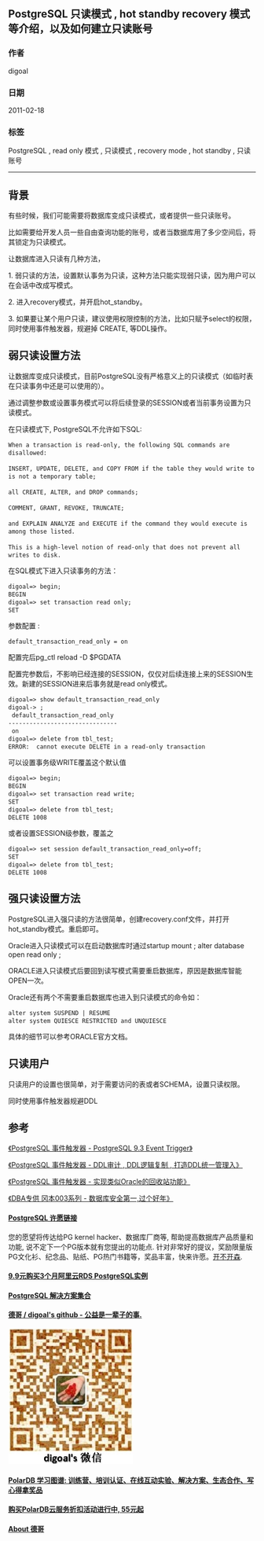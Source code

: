 ## PostgreSQL 只读模式 , hot standby recovery 模式等介绍，以及如何建立只读账号                 
                                                                              
### 作者                                                                             
digoal                                                                              
                                                                              
### 日期                                                                             
2011-02-18                                                                                  
                                                                              
### 标签                                                                            
PostgreSQL , read only 模式 , 只读模式 , recovery mode , hot standby , 只读账号       
                                                                              
----                                                                            
                                         
## 背景    
有些时候，我们可能需要将数据库变成只读模式，或者提供一些只读账号。    
  
比如需要给开发人员一些自由查询功能的账号，或者当数据库用了多少空间后，将其锁定为只读模式。  
  
让数据库进入只读有几种方法，  
  
1\. 弱只读的方法，设置默认事务为只读，这种方法只能实现弱只读，因为用户可以在会话中改成写模式。  
  
2\. 进入recovery模式，并开启hot_standby。  
  
3\. 如果要让某个用户只读，建议使用权限控制的方法，比如只赋予select的权限，同时使用事件触发器，规避掉 CREATE, 等DDL操作。    
  
## 弱只读设置方法  
让数据库变成只读模式，目前PostgreSQL没有严格意义上的只读模式（如临时表在只读事务中还是可以使用的）。   
  
通过调整参数或设置事务模式可以将后续登录的SESSION或者当前事务设置为只读模式。  
  
在只读模式下, PostgreSQL不允许如下SQL:    
  
```  
When a transaction is read-only, the following SQL commands are disallowed:   
  
INSERT, UPDATE, DELETE, and COPY FROM if the table they would write to is not a temporary table;   
  
all CREATE, ALTER, and DROP commands;   
  
COMMENT, GRANT, REVOKE, TRUNCATE;   
  
and EXPLAIN ANALYZE and EXECUTE if the command they would execute is among those listed.   
  
This is a high-level notion of read-only that does not prevent all writes to disk.   
```  
  
在SQL模式下进入只读事务的方法：  
  
```  
digoal=> begin;  
BEGIN  
digoal=> set transaction read only;  
SET  
```  
  
参数配置 :   
  
```  
default_transaction_read_only = on  
```  
  
配置完后pg_ctl reload -D $PGDATA  
  
配置完参数后，不影响已经连接的SESSION，仅仅对后续连接上来的SESSION生效。新建的SESSION进来后事务就是read only模式。  
  
```  
digoal=> show default_transaction_read_only  
digoal-> ;  
 default_transaction_read_only   
-------------------------------  
 on  
digoal=> delete from tbl_test;  
ERROR:  cannot execute DELETE in a read-only transaction  
```  
  
可以设置事务级WRITE覆盖这个默认值  
  
```  
digoal=> begin;  
BEGIN  
digoal=> set transaction read write;  
SET  
digoal=> delete from tbl_test;  
DELETE 1008  
```  
  
或者设置SESSION级参数，覆盖之  
  
```  
digoal=> set session default_transaction_read_only=off;  
SET  
digoal=> delete from tbl_test;  
DELETE 1008  
```  
  
## 强只读设置方法  
PostgreSQL进入强只读的方法很简单，创建recovery.conf文件，并打开hot_standby模式。重启即可。  
  
Oracle进入只读模式可以在启动数据库时通过startup mount ; alter database open read only ;   
  
ORACLE进入只读模式后要回到读写模式需要重启数据库，原因是数据库智能OPEN一次。  
  
Oracle还有两个不需要重启数据库也进入到只读模式的命令如：  
  
```  
alter system SUSPEND | RESUME  
alter system QUIESCE RESTRICTED and UNQUIESCE  
```  
  
具体的细节可以参考ORACLE官方文档。  
  
## 只读用户  
只读用户的设置也很简单，对于需要访问的表或者SCHEMA，设置只读权限。  
  
同时使用事件触发器规避DDL  
  
## 参考  
  
[《PostgreSQL 事件触发器 - PostgreSQL 9.3 Event Trigger》](../201303/20130313_01.md)  
  
[《PostgreSQL 事件触发器 - DDL审计 , DDL逻辑复制 , 打造DDL统一管理入》](../201412/20141211_01.md)  
  
[《PostgreSQL 事件触发器 - 实现类似Oracle的回收站功能》](../201504/20150429_01.md)    
  
[《DBA专供 冈本003系列 - 数据库安全第一,过个好年》](../201612/20161224_01.md)    
  
      
                                     
                             
  
  
  
  
  
  
  
  
  
  
  
  
  
  
  
  
  
  
  
  
  
  
  
  
  
  
  
  
  
  
  
  
  
  
  
  
  
  
  
  
  
  
  
  
  
  
  
  
  
  
  
  
  
  
  
  
  
  
  
  
  
  
  
  
  
  
  
  
  
  
  
  
  
#### [PostgreSQL 许愿链接](https://github.com/digoal/blog/issues/76 "269ac3d1c492e938c0191101c7238216")
您的愿望将传达给PG kernel hacker、数据库厂商等, 帮助提高数据库产品质量和功能, 说不定下一个PG版本就有您提出的功能点. 针对非常好的提议，奖励限量版PG文化衫、纪念品、贴纸、PG热门书籍等，奖品丰富，快来许愿。[开不开森](https://github.com/digoal/blog/issues/76 "269ac3d1c492e938c0191101c7238216").  
  
  
#### [9.9元购买3个月阿里云RDS PostgreSQL实例](https://www.aliyun.com/database/postgresqlactivity "57258f76c37864c6e6d23383d05714ea")
  
  
#### [PostgreSQL 解决方案集合](https://yq.aliyun.com/topic/118 "40cff096e9ed7122c512b35d8561d9c8")
  
  
#### [德哥 / digoal's github - 公益是一辈子的事.](https://github.com/digoal/blog/blob/master/README.md "22709685feb7cab07d30f30387f0a9ae")
  
  
![digoal's wechat](../pic/digoal_weixin.jpg "f7ad92eeba24523fd47a6e1a0e691b59")
  
  
#### [PolarDB 学习图谱: 训练营、培训认证、在线互动实验、解决方案、生态合作、写心得拿奖品](https://www.aliyun.com/database/openpolardb/activity "8642f60e04ed0c814bf9cb9677976bd4")
  
  
#### [购买PolarDB云服务折扣活动进行中, 55元起](https://www.aliyun.com/activity/new/polardb-yunparter?userCode=bsb3t4al "e0495c413bedacabb75ff1e880be465a")
  
  
#### [About 德哥](https://github.com/digoal/blog/blob/master/me/readme.md "a37735981e7704886ffd590565582dd0")
  
